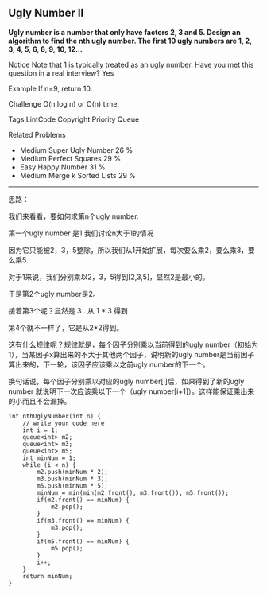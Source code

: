 ## Ugly Number II ##

**Ugly number is a number that only have factors 2, 3 and 5.
Design an algorithm to find the nth ugly number. The first 10 ugly numbers are 1, 2, 3, 4, 5, 6, 8, 9, 10, 12...**

Notice
Note that 1 is typically treated as an ugly number.
Have you met this question in a real interview? Yes

Example
If n=9, return 10.

Challenge
O(n log n) or O(n) time.

Tags
LintCode Copyright Priority Queue

Related Problems

- Medium Super Ugly Number 26 %
- Medium Perfect Squares 29 %
- Easy Happy Number 31 %
- Medium Merge k Sorted Lists 29 %

----------


思路：

我们来看看，要如何求第n个ugly number.

第一个ugly number 是1 我们讨论n大于1的情况

因为它只能被2，3，5整除，所以我们从1开始扩展，每次要么乘2，要么乘3，要么乘5.

对于1来说，我们分别乘以2，3，5得到[2,3,5]，显然2是最小的。

于是第2个ugly number是2。

接着第3个呢？显然是 3 . 从 1 * 3 得到

第4个就不一样了，它是从2*2得到。

这有什么规律呢？规律就是，每个因子分别乘以当前得到的ugly number（初始为1），当某因子x算出来的不大于其他两个因子，说明新的ugly number是当前因子算出来的，下一轮，该因子应该乘以之前ugly number的下一个。

换句话说，每个因子分别乘以对应的ugly number[i]后，如果得到了新的ugly number 就说明下一次应该乘以下一个（ugly number[i+1]）。这样能保证乘出来的小而且不会漏掉。

    int nthUglyNumber(int n) {
        // write your code here
        int i = 1;
        queue<int> m2;
        queue<int> m3;
        queue<int> m5;
        int minNum = 1;
        while (i < n) {
            m2.push(minNum * 2);
            m3.push(minNum * 3);
            m5.push(minNum * 5);
            minNum = min(min(m2.front(), m3.front()), m5.front());
            if(m2.front() == minNum) {
                m2.pop();
            }
            if(m3.front() == minNum) {
                m3.pop();
            }
            if(m5.front() == minNum) {
                m5.pop();
            }
            i++;
        }
        return minNum;
    }